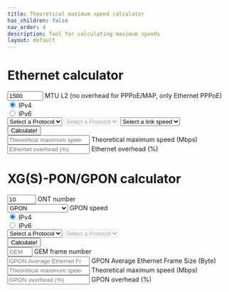 ```yaml
---
title: Theoretical maximum speed calculator
has_children: false
nav_order: 4
description: Tool for calculating maximum speeds
layout: default
---
```



<h1>Ethernet calculator</h1>
<form id="eth-speed-mtu" novalidate>
    <div class="form-floating mb-3">
        <input type="number" class="form-control" placeholder="MTU L2" name="mtu" id="mtu" value="1500" min="1000" max="10000" required>
        <label for="mtu">MTU L2 (no overhead for PPPoE/MAP, only Ethernet PPPoE)</label>
    </div>
    <div class="form-floating mb-3">
        <div class="mb-3">
            <div class="form-check form-check-inline">
                <input class="form-check-input" type="radio" id="ip4" name="ip" value="4" checked>
                <label class="form-check-label" for="ip4">IPv4</label> 
            </div>
            <div class="form-check form-check-inline">
                <input class="form-check-input" type="radio" id="ip6" name="ip" value="6">
                <label class="form-check-label" for="ip6">IPv6</label>
            </div>
        </div>
    </div>
    <select class="form-select mb-3"  placeholder="IPv4 L2 protocol" name="ipv4protocol" id="ipv4protocol" required>
        <option value disabled selected>Select a Protocol</option>
        <option value="ipoe">IPoE</option>
        <option value="pppoe">PPPoE</option>
        <option value="map-t">MAP-T</option>
        <option value="map-e">MAP-E/4in6</option>
    </select>
    <select class="form-select mb-3"  placeholder="IPv6 L2 protocol" name="ipv6protocol" id="ipv6protocol" disabled required>
        <option value disabled selected>Select a Protocol</option>
        <option value="ipoe">IPoE</option>
        <option value="pppoe">PPPoE</option>
    </select>
    <select class="form-select mb-3"  placeholder="Speed" name="speed" required>
        <option value disabled selected>Select a link speed</option>
        <option value="10">10 Mbps</option>
        <option value="100">100 Mbps</option>
        <option value="200">200 Mbps</option>
        <option value="500">500 Mbps</option>
        <option value="1000">1 Gbps</option>
        <option value="2500">2.5 Gbps</option>
        <option value="5000">5 Gbps</option>
        <option value="10000">10 Gbps</option>
    </select>
    <div class="mb-3">
        <input type="submit" class="btn btn-primary" value="Calculate!">
    </div>
    <div class="form-floating mb-3">
        <input readonly class="form-control" type="number" id="maxSpeed" placeholder="Theoretical maximum speed">
        <label for="maxSpeed">Theoretical maximum speed (Mbps)</label>
    </div>
    <div class="form-floating mb-3">
        <input readonly class="form-control" type="number" id="overhead" placeholder="Ethernet overhead (%)">
        <label for="overhead">Ethernet overhead (%)</label>
    </div>

</form>
<h1>XG(S)-PON/GPON calculator</h1>
<form id="gpon-speed-mtu" novalidate>
    <div class="form-floating mb-3">
        <input step="1" type="number" class="form-control" placeholder="ONT number" name="gpon-ont" id="gpon-ont" value="10" min="1" max="128" required>
        <label for="gpon-ont">ONT number</label>
    </div>
    <div class="form-floating mb-3">
        <select class="form-select mb-3" placeholder="GPON Speed" name="gpon-speed" required>
            <option value="2488.32" selected>GPON</option>
            <option value="9953.28">XG(S)-PON/GPON</option>
        </select>
        <label for="gpon-speed">GPON speed</label>
    </div>
    <div class="mb-3">
        <div class="form-check form-check-inline">
            <input class="form-check-input" type="radio" id="gpon-ip4" name="gpon-ip" value="4" checked>
            <label class="form-check-label" for="gpon-ip4">IPv4</label> 
        </div>
        <div class="form-check form-check-inline">
            <input class="form-check-input" type="radio" id="gpon-ip6" name="gpon-ip" value="6">
            <label class="form-check-label" for="gpon-ip6">IPv6</label> 
        </div>
    </div>
    <select class="form-select mb-3"  placeholder="IPv4 L2 protocol" name="gpon-ipv4protocol" id="gpon-ipv4protocol" required>
        <option value disabled selected>Select a Protocol</option>
        <option value="ipoe">IPoE</option>
        <option value="pppoe">PPPoE</option>
        <option value="map-t">MAP-T</option>
        <option value="map-e">MAP-E/4in6</option>
    </select>
    <select class="form-select mb-3"  placeholder="IPv6 L2 protocol" name="gpon-ipv6protocol" id="gpon-ipv6protocol" disabled required>
        <option value disabled selected>Select a Protocol</option>
        <option value="ipoe">IPoE</option>
        <option value="pppoe">PPPoE</option>
    </select>
    <div class="mb-3">
        <input type="submit" class="btn btn-primary" value="Calculate!">
    </div>
    <div class="form-floating mb-3">
        <input step="1" type="number" class="form-control" placeholder="GEM frame number" name="gpon-gem-real" id="gpon-gem-real" min="1" max="40" readonly>
        <label for="gpon-gem-real">GEM frame number</label>
    </div>
    <div class="form-floating mb-3">
        <input  type="number" class="form-control" placeholder="GPON Average Ethernet Frame Size (Byte)" name="gpon-average-packet-size" id="gpon-average-packet-size" readonly>
        <label for="gpon-average-packet-size">GPON Average Ethernet Frame Size (Byte)</label>
    </div>
    <div class="form-floating mb-3">
        <input  type="number" class="form-control" placeholder="Theoretical maximum speed (Gbps)" name="gpon-maxSpeed" id="gpon-maxSpeed" readonly>
        <label for="gpon-maxSpeed">Theoretical maximum speed (Mbps)</label>
    </div>
    <div class="form-floating mb-3">
        <input  type="number" class="form-control" placeholder="GPON overhead (%)" name="gpon-overhead" id="gpon-overhead" readonly>
        <label for="gpon-overhead">GPON overhead (%)</label>
    </div>
</form>
  
<script>
    var form = document.getElementById('eth-speed-mtu');
    var radioIp = document.getElementsByName('ip');
    [...radioIp].forEach(el =>  {el.addEventListener('change', (event) => {
            var ip = document.querySelector('input[name="ip"]:checked').value;
            document.getElementById('ipv4protocol').disabled = (ip === '6');
            document.getElementById('ipv6protocol').disabled = (ip === '4');
            
        });
    });
    form.addEventListener('submit',(event) => {
        if (!form.checkValidity()) {
            event.preventDefault();
        } else {
            event.preventDefault();

            var formdata = new FormData(form);
            var overheadipv4 = {
                "ipoe" : 20,
                "pppoe" : 28,
                "map-t" : 40,
                "map-e" : 60,
            };
            var overheadipv6 = {
                "ipoe" : 40,
                "pppoe" : 48,
            };
            var overheadtcp = 20;
            var overheadeth = 14;
            var overheadfcs = 4;
            var overheadgap = {
                '10' : 5.875,
                '100' : 12,
                '200' : 8,
                '500' : 8,
                '1000' : 8,
                '2500' : 5,
                '5000' : 5,
                '10000' : 5,
            };
            var preamble = 8;
            var cip = formdata.get('ip');
            var coverheadip = formdata.get('ip') === '4' ? overheadipv4[formdata.get('ipv4protocol')] : overheadipv6[formdata.get('ipv6protocol')];
            var mtu = formdata.get('mtu');
            var mss = mtu - coverheadip;
            var overhead = overheadtcp + overheadeth + overheadfcs + overheadgap[formdata.get('speed')] + preamble + coverheadip;
            document.getElementById('overhead').value = ((1-mss /(overhead + mss))  * 100).toFixed(2);
            var th =  mss /(overhead + mss);
            
            document.getElementById('maxSpeed').value = (th * formdata.get('speed')).toFixed(2);
        }
        [...form.elements].map(e => e.parentNode).forEach(e => e.classList.toggle('was-validated', true));
    });
    var formgpon = document.getElementById('gpon-speed-mtu');
    var radioIp = document.getElementsByName('gpon-ip');
    [...radioIp].forEach(el =>  {el.addEventListener('change', (event) => {
            var ip = document.querySelector('input[name="gpon-ip"]:checked').value;
            document.getElementById('gpon-ipv4protocol').disabled = (ip === '6');
            document.getElementById('gpon-ipv6protocol').disabled = (ip === '4');
            
        });
    });
    formgpon.addEventListener('submit',(event) => {
        if (!formgpon.checkValidity()) {
            event.preventDefault();
        } else {
            event.preventDefault();
            var formdata = new FormData(formgpon);
            var gtc = 38880;
            var overheadgem = 5;
            var overheadpcbd = 30 + 8*formdata.get('gpon-ont');
            var overheadipv4 = {
                "ipoe" : 20,
                "pppoe" : 28,
                "map-t" : 40,
                "map-e" : 60,
            };
            var overheadipv6 = {
                "ipoe" : 40,
                "pppoe" : 48,
            };
            var overheadtcp = 20;
            var overheadeth = 14;
            var overheadfcs = 4;
            var cip = formdata.get('gpon-ip');
            var coverheadip = formdata.get('gpon-ip') === '4' ? overheadipv4[formdata.get('gpon-ipv4protocol')] : overheadipv6[formdata.get('gpon-ipv6protocol')];
            var overheadframeeth = overheadtcp + overheadeth + overheadfcs + coverheadip;
            var gem, overheadgtc, payload;
            for(gem = 0; gem < 40; gem++) {
                overheadgtc = overheadgem + gem * (overheadpcbd+overheadframeeth); 
                payload = gtc - overheadgtc;
                if(payload/gem < 1500)  break;
            }

            document.getElementById('gpon-gem-real').value = gem;
            document.getElementById('gpon-average-packet-size').value = (payload/gem).toFixed(2);


            document.getElementById('gpon-overhead').value = ((1-payload/(payload+overheadgtc)) * 100).toFixed(2);
            var th =  payload /gtc;
            
            document.getElementById('gpon-maxSpeed').value = (th * formdata.get('gpon-speed')).toFixed(2);
        }
        [...formgpon.elements].map(e => e.parentNode).forEach(e => e.classList.toggle('was-validated', true));
    });
</script>
